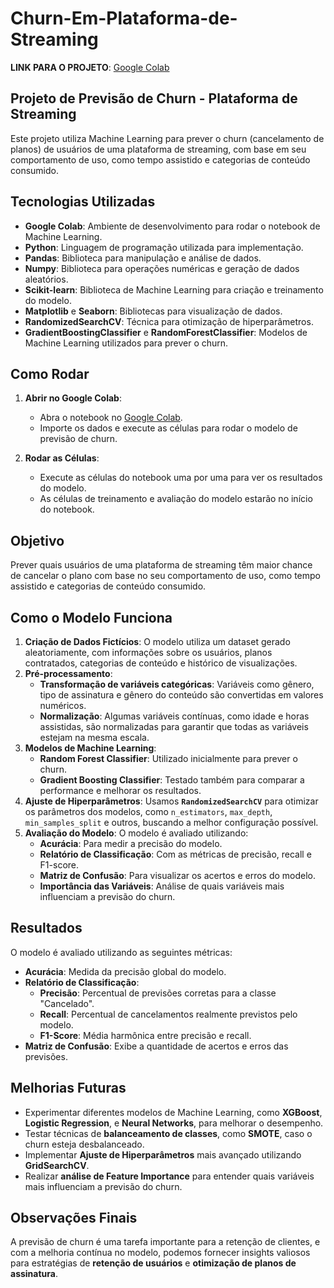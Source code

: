 # Churn-Em-Plataforma-de-Streaming

**LINK PARA O PROJETO**: [Google Colab](https://colab.research.google.com/drive/1WQQAOR9R_4MLZO-mmucq6MqsDor_umBB?usp=sharing)

## Projeto de Previsão de Churn - Plataforma de Streaming

Este projeto utiliza Machine Learning para prever o churn (cancelamento de planos) de usuários de uma plataforma de streaming, com base em seu comportamento de uso, como tempo assistido e categorias de conteúdo consumido.

## Tecnologias Utilizadas

- **Google Colab**: Ambiente de desenvolvimento para rodar o notebook de Machine Learning.
- **Python**: Linguagem de programação utilizada para implementação.
- **Pandas**: Biblioteca para manipulação e análise de dados.
- **Numpy**: Biblioteca para operações numéricas e geração de dados aleatórios.
- **Scikit-learn**: Biblioteca de Machine Learning para criação e treinamento do modelo.
- **Matplotlib** e **Seaborn**: Bibliotecas para visualização de dados.
- **RandomizedSearchCV**: Técnica para otimização de hiperparâmetros.
- **GradientBoostingClassifier** e **RandomForestClassifier**: Modelos de Machine Learning utilizados para prever o churn.

## Como Rodar

1. **Abrir no Google Colab**:
   - Abra o notebook no [Google Colab](https://colab.research.google.com/drive/1WQQAOR9R_4MLZO-mmucq6MqsDor_umBB?usp=sharing).
   - Importe os dados e execute as células para rodar o modelo de previsão de churn.

2. **Rodar as Células**:
   - Execute as células do notebook uma por uma para ver os resultados do modelo.
   - As células de treinamento e avaliação do modelo estarão no início do notebook.

## Objetivo

Prever quais usuários de uma plataforma de streaming têm maior chance de cancelar o plano com base no seu comportamento de uso, como tempo assistido e categorias de conteúdo consumido.

## Como o Modelo Funciona

1. **Criação de Dados Fictícios**: O modelo utiliza um dataset gerado aleatoriamente, com informações sobre os usuários, planos contratados, categorias de conteúdo e histórico de visualizações.
2. **Pré-processamento**:
   - **Transformação de variáveis categóricas**: Variáveis como gênero, tipo de assinatura e gênero do conteúdo são convertidas em valores numéricos.
   - **Normalização**: Algumas variáveis contínuas, como idade e horas assistidas, são normalizadas para garantir que todas as variáveis estejam na mesma escala.
3. **Modelos de Machine Learning**:
   - **Random Forest Classifier**: Utilizado inicialmente para prever o churn.
   - **Gradient Boosting Classifier**: Testado também para comparar a performance e melhorar os resultados.
4. **Ajuste de Hiperparâmetros**: Usamos **`RandomizedSearchCV`** para otimizar os parâmetros dos modelos, como `n_estimators`, `max_depth`, `min_samples_split` e outros, buscando a melhor configuração possível.
5. **Avaliação do Modelo**: O modelo é avaliado utilizando:
   - **Acurácia**: Para medir a precisão do modelo.
   - **Relatório de Classificação**: Com as métricas de precisão, recall e F1-score.
   - **Matriz de Confusão**: Para visualizar os acertos e erros do modelo.
   - **Importância das Variáveis**: Análise de quais variáveis mais influenciam a previsão do churn.

## Resultados

O modelo é avaliado utilizando as seguintes métricas:
- **Acurácia**: Medida da precisão global do modelo.
- **Relatório de Classificação**:
  - **Precisão**: Percentual de previsões corretas para a classe "Cancelado".
  - **Recall**: Percentual de cancelamentos realmente previstos pelo modelo.
  - **F1-Score**: Média harmônica entre precisão e recall.
- **Matriz de Confusão**: Exibe a quantidade de acertos e erros das previsões.

## Melhorias Futuras

- Experimentar diferentes modelos de Machine Learning, como **XGBoost**, **Logistic Regression**, e **Neural Networks**, para melhorar o desempenho.
- Testar técnicas de **balanceamento de classes**, como **SMOTE**, caso o churn esteja desbalanceado.
- Implementar **Ajuste de Hiperparâmetros** mais avançado utilizando **GridSearchCV**.
- Realizar **análise de Feature Importance** para entender quais variáveis mais influenciam a previsão do churn.

## Observações Finais

A previsão de churn é uma tarefa importante para a retenção de clientes, e com a melhoria contínua no modelo, podemos fornecer insights valiosos para estratégias de **retenção de usuários** e **otimização de planos de assinatura**.
